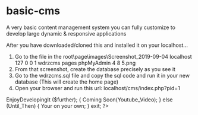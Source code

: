 # basic-cms
A very basic content management system you can fully customize to develop large dynamic &amp; responsive applications

After you have downloaded/cloned this and installed it on your localhost...
1) Go to the file in the root\page\images\Screenshot_2019-09-04 localhost 127 0 0 1 wdrzcms pages phpMyAdmin 4 8 5.png 
2) From that screenshot, create the database precisely as you see it
3) Go to the wdrzcms.sql file and copy the sql code and run it in your new database
    (This will create the home page)
4) Open your browser and run this url: localhost/cms/index.php?pid=1

<?php>
EnjoyDevelopingIt ($further); {
  Coming Soon(Youtube_Video);
} else (Until_Then) {
  Your on your own;
}
exit;
?>
